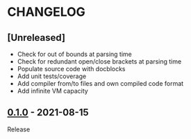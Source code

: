 # CHANGELOG
## [Unreleased]
- Check for out of bounds at parsing time
- Check for redundant open/close brackets at parsing time
- Populate source code with docblocks
- Add unit tests/coverage
- Add compiler from/to files and own compiled code format
- Add infinite VM capacity

## [0.1.0](../../tree/0.1.0) - 2021-08-15
Release
